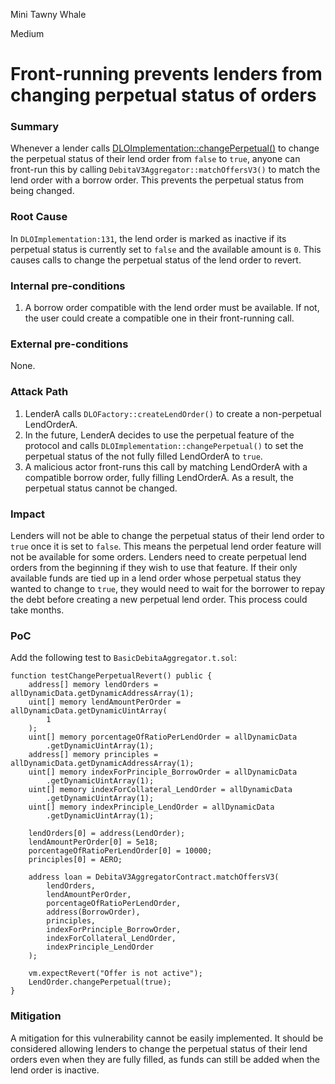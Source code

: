 Mini Tawny Whale

Medium

# Front-running prevents lenders from changing perpetual status of orders

### Summary

Whenever a lender calls [DLOImplementation::changePerpetual()](https://github.com/sherlock-audit/2024-11-debita-finance-v3/blob/1465ba6884c4cc44f7fc28e51f792db346ab1e33/Debita-V3-Contracts/contracts/DebitaLendOffer-Implementation.sol#L178-L188) to change the perpetual status of their lend order from `false` to `true`, anyone can front-run this by calling `DebitaV3Aggregator::matchOffersV3()` to match the lend order with a borrow order.
This prevents the perpetual status from being changed.

### Root Cause

In `DLOImplementation:131`, the lend order is marked as inactive if its perpetual status is currently set to `false` and the available amount is `0`. This causes calls to change the perpetual status of the lend order to revert.

### Internal pre-conditions

1. A borrow order compatible with the lend order must be available. If not, the user could create a compatible one in their front-running call.

### External pre-conditions

None.

### Attack Path

1. LenderA calls `DLOFactory::createLendOrder()` to create a non-perpetual LendOrderA.
2. In the future, LenderA decides to use the perpetual feature of the protocol and calls `DLOImplementation::changePerpetual()` to set the perpetual status of the not fully filled LendOrderA to `true`.
3. A malicious actor front-runs this call by matching LendOrderA with a compatible borrow order, fully filling LendOrderA. As a result, the perpetual status cannot be changed.

### Impact

Lenders will not be able to change the perpetual status of their lend order to `true` once it is set to `false`.
This means the perpetual lend order feature will not be available for some orders. Lenders need to create perpetual lend orders from the beginning if they wish to use that feature. If their only available funds are tied up in a lend order whose perpetual status they wanted to change to `true`, they would need to wait for the borrower to repay the debt before creating a new perpetual lend order. This process could take months.

### PoC

Add the following test to `BasicDebitaAggregator.t.sol`:

```solidity
function testChangePerpetualRevert() public {
    address[] memory lendOrders = allDynamicData.getDynamicAddressArray(1);
    uint[] memory lendAmountPerOrder = allDynamicData.getDynamicUintArray(
        1
    );
    uint[] memory porcentageOfRatioPerLendOrder = allDynamicData
        .getDynamicUintArray(1);
    address[] memory principles = allDynamicData.getDynamicAddressArray(1);
    uint[] memory indexForPrinciple_BorrowOrder = allDynamicData
        .getDynamicUintArray(1);
    uint[] memory indexForCollateral_LendOrder = allDynamicData
        .getDynamicUintArray(1);
    uint[] memory indexPrinciple_LendOrder = allDynamicData
        .getDynamicUintArray(1);

    lendOrders[0] = address(LendOrder);
    lendAmountPerOrder[0] = 5e18;
    porcentageOfRatioPerLendOrder[0] = 10000;
    principles[0] = AERO;

    address loan = DebitaV3AggregatorContract.matchOffersV3(
        lendOrders,
        lendAmountPerOrder,
        porcentageOfRatioPerLendOrder,
        address(BorrowOrder),
        principles,
        indexForPrinciple_BorrowOrder,
        indexForCollateral_LendOrder,
        indexPrinciple_LendOrder
    );

    vm.expectRevert("Offer is not active");
    LendOrder.changePerpetual(true);
}
```

### Mitigation

A mitigation for this vulnerability cannot be easily implemented. It should be considered allowing lenders to change the perpetual status of their lend orders even when they are fully filled, as funds can still be added when the lend order is inactive.